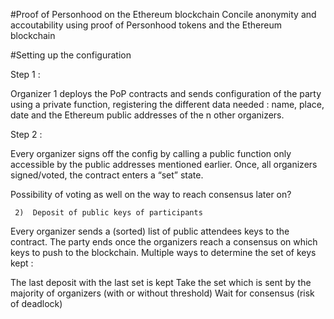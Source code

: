 #Proof of Personhood on the Ethereum blockchain
Concile anonymity and accoutability using proof of Personhood tokens and the Ethereum blockchain

#Setting up the configuration

Step 1 :

Organizer 1 deploys the PoP contracts and sends configuration of the party using a private function, registering the different data needed : name, place, date and the Ethereum public addresses of the n other organizers.

Step 2 :

Every organizer signs off the config by calling a public function only accessible by the public addresses mentioned earlier. Once, all organizers signed/voted, the contract enters a “set” state.

 Possibility of voting as well on the way to reach consensus later on?

     2)  Deposit of public keys of participants

Every organizer sends a (sorted) list of public attendees keys to the contract.
The party ends once the organizers reach a consensus on which keys to push to the blockchain. Multiple ways to determine the set of keys kept :

The last deposit with the last set is kept
Take the set which is sent by the majority of organizers (with or without threshold)
Wait for consensus (risk of deadlock)
